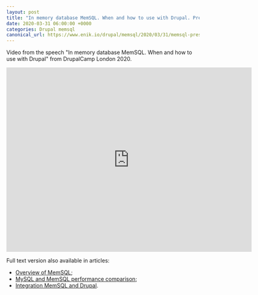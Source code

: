```yaml
---
layout: post
title: "In memory database MemSQL. When and how to use with Drupal. Presentation from DrupalCamp London 2020"
date: 2020-03-31 06:00:00 +0000
categories: Drupal memsql
canonical_url: https://www.enik.io/drupal/memsql/2020/03/31/memsql-presentation.html
---
```

Video from the speech "In memory database MemSQL. When and how to use with Drupal" from DrupalCamp London 2020.

<iframe width="640" height="480" src="https://www.youtube.com/embed/il94bHTGENA" frameborder="0" allow="accelerometer; autoplay; encrypted-media; gyroscope; picture-in-picture" allowfullscreen></iframe>

Full text version also available in articles:

* [Overview of MemSQL](/memsql/2020/02/09/memsql-overview.html);
* [MySQL and MemSQL performance comparison](/memsql/2020/02/29/memsql-mysql-performance-comparison.html);
* [Integration MemSQL and Drupal](/drupal/memsql/2020/03/16/memsql-drupal-integration.html).
